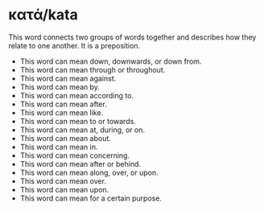 # κατά/kata
This word connects two groups of words together and describes how they relate to one another. It is a preposition.

* This word can mean down, downwards, or down from.
* This word can mean through or throughout. 
* This word can mean against.
* This word can mean by. 
* This word can mean according to. 
* This word can mean after.
* This word can mean like.
* This word can mean to or towards. 
* This word can mean at, during, or on.
* This word can mean about.
* This word can mean in.
* This word can mean concerning.
* This word can mean after or behind. 
* This word can mean along, over, or upon. 
* This word can mean over.
* This word can mean upon.
* This word can mean for a certain purpose. 
